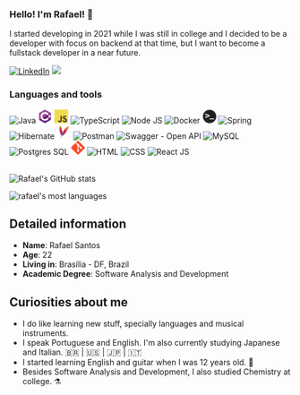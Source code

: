 ### Hello! I'm Rafael! 👋

I started developing in 2021 while I was still in college and I decided to be a developer with focus on backend at that time, but I want to become a fullstack developer in a near future.

[![LinkedIn](https://img.shields.io/badge/LinkedIn-0077B5?style=for-the-badge&logo=linkedin&logoColor=white)](https://www.linkedin.com/in/rafaelsantose-dev/)
<a href = "mailto:rafa.05125@gmail.com"> <img src="https://img.shields.io/badge/Gmail-D14836?style=for-the-badge&logo=gmail&logoColor=white"></a>

### Languages and tools
<div style="display: inline_block">
  <img height="25" src="https://www.vectorlogo.zone/logos/java/java-icon.svg" title="Java" alt="Java" /></code>
  <img height="25" src="https://raw.githubusercontent.com/devicons/devicon/master/icons/csharp/csharp-original.svg" title="C#" alt="C#" /></code>
  <img width="25" height="25" src="https://raw.githubusercontent.com/devicons/devicon/master/icons/javascript/javascript-original.svg" title="JavaScript" alt="JavaScript" />
  <img width="25" height="25" src="https://www.vectorlogo.zone/logos/typescriptlang/typescriptlang-icon.svg" title="TypeScript" alt="TypeScript" />
  <img height="25" src="https://github.com/leandrocgsi/leandrocgsi/blob/main/svg_logos/nodejs.png" title="Node JS" alt="Node JS">
  <img height="25" src="https://raw.githubusercontent.com/leandrocgsi/leandrocgsi/2331dded51784b78b8b66fd83037b2f2e28943e3/svg_logos/docker_logo.svg" title="Docker" alt="Docker" />
  <img height="25" src="https://raw.githubusercontent.com/github/explore/80688e429a7d4ef2fca1e82350fe8e3517d3494d/topics/terminal/terminal.png" title="Terminal" alt="Terminal">
  <img width="25" height="25" src="https://www.vectorlogo.zone/logos/springio/springio-icon.svg" title="Spring" alt="Spring" /></code>
  <img width="25" height="25" src="https://www.vectorlogo.zone/logos/hibernate/hibernate-icon.svg" title="Hibernate" alt="Hibernate" /></code>
  <img width="25" height="25" src="https://raw.githubusercontent.com/vscode-icons/vscode-icons/master/icons/file_type_maven.svg" title="Apache Maven" alt="Apache Maven" /></code>
  <img width="25" height="25" src="https://www.vectorlogo.zone/logos/getpostman/getpostman-icon.svg" title="Postman" alt="Postman" /></code>
  <img width="25" height="25" src="https://www.vectorlogo.zone/logos/openapis/openapis-icon.svg" title="Swagger - Open API" alt="Swagger - Open API" /></code>
  <img width="25" height="25" src="https://www.vectorlogo.zone/logos/mysql/mysql-icon.svg" title="MySQL" alt="MySQL"/></code>
  <img width="25" height="25" src="https://www.vectorlogo.zone/logos/postgresql/postgresql-icon.svg" title="Postgres SQL" alt="Postgres SQL"/></code>
  <img height="25" src="https://raw.githubusercontent.com/devicons/devicon/master/icons/git/git-original.svg" title="GIT" alt="GIT">
  <img width="25" height="25" src="https://github.com/leandrocgsi/leandrocgsi/blob/main/svg_logos/html_logo.png" title="HTML" alt="HTML" />
  <img width="25" height="25" src="https://github.com/leandrocgsi/leandrocgsi/blob/main/svg_logos/css_logo.png" title="CSS" alt="CSS" />
  <img width="25" height="25" src="https://raw.githubusercontent.com/leandrocgsi/leandrocgsi/main/svg_logos/react-original-wordmark.svg" title="React JS" alt="React JS" />
</div></br>

![Rafael's GitHub stats](https://github-readme-stats.vercel.app/api?username=Rafaelse6&show_icons=true&theme=tokyonight)

<img width="400em" src="https://github-readme-stats.vercel.app/api/top-langs/?username=Rafaelse6&layout=compact&langs_count=6&theme=tokyonight" alt="rafael's most languages"/>
</p>

## Detailed information

* **Name**: Rafael Santos
* **Age**: 22
* **Living in**: Brasília - DF, Brazil
* **Academic Degree**: Software Analysis and Development

## Curiosities about me

* I do like learning new stuff, specially languages and musical instruments.
* I speak Portuguese and English. I'm also currently studying Japanese and Italian. 🇧🇷 | 🇺🇸 | 🇯🇵 | 🇮🇹
* I started learning English and guitar when I was 12 years old. 🎸
* Besides Software Analysis and Development, I also studied Chemistry at college. ⚗️


